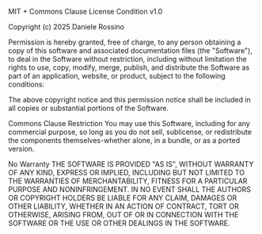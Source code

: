 MIT + Commons Clause License Condition v1.0

Copyright (c) 2025 Daniele Rossino

Permission is hereby granted, free of charge, to any person obtaining a copy of this software and associated documentation files (the "Software"), to deal in the Software without restriction, including without limitation the rights to use, copy, modify, merge, publish, and distribute the Software as part of an application, website, or product, subject to the following conditions:

The above copyright notice and this permission notice shall be included in all copies or substantial portions of the Software.

Commons Clause Restriction
You may use this Software, including for any commercial purpose, so long as you do not sell, sublicense, or redistribute the components themselves-whether alone, in a bundle, or as a ported version.

No Warranty
THE SOFTWARE IS PROVIDED "AS IS", WITHOUT WARRANTY OF ANY KIND, EXPRESS OR IMPLIED, INCLUDING BUT NOT LIMITED TO THE WARRANTIES OF MERCHANTABILITY, FITNESS FOR A PARTICULAR PURPOSE AND NONINFRINGEMENT. IN NO EVENT SHALL THE AUTHORS OR COPYRIGHT HOLDERS BE LIABLE FOR ANY CLAIM, DAMAGES OR OTHER LIABILITY, WHETHER IN AN ACTION OF CONTRACT, TORT OR OTHERWISE, ARISING FROM, OUT OF OR IN CONNECTION WITH THE SOFTWARE OR THE USE OR OTHER DEALINGS IN THE SOFTWARE.


